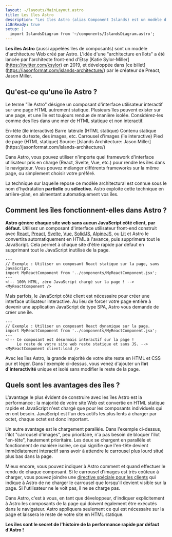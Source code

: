 ```yaml
---
layout: ~/layouts/MainLayout.astro
title: Les îles Astro
description: "Les îles Astro (alias Component Islands) est un modèle d'architecture web dont Astro est le pionnier. “L'architecture Islands“ a été inventée par l'architecte frontend d'Etsy, Katie Sylor-Miller, en 2019, et développée par le créateur de Preact, Jason Miller."
i18nReady: true
setup: |
  import IslandsDiagram from '~/components/IslandsDiagram.astro';
---
```


**Les îles Astro** (aussi appelées îles de composants) sont un modèle d'architecture Web créé par Astro. L'idée d'une "architecture en îlots" a été lancée par l'architecte front-end d'Etsy [Katie Sylor-Miller] (https://twitter.com/ksylor) en 2019, et développée dans [ce billet] (https://jasonformat.com/islands-architecture/) par le créateur de Preact, Jason Miller.

## Qu'est-ce qu'une île Astro ?

Le terme "île Astro" désigne un composant d'interface utilisateur interactif sur une page HTML autrement statique. Plusieurs îles peuvent exister sur une page, et une île est toujours rendue de manière isolée. Considérez-les comme des îles dans une mer de HTML statique et non interactif.

<IslandsDiagram>
    <Fragment slot="headerApp">En-tête (île interactive)</Fragment>
    <Fragment slot="sidebarApp">Barre latérale (HTML statique)</Fragment>
    <Fragment slot="main">
        Contenu statique comme du texte, des images, etc.
    </Fragment>
    <Fragment slot="carouselApp">Carrousel d'images (île interactive)</Fragment>
    <Fragment slot="footer">Pied de page (HTML statique)</Fragment>
    <Fragment slot="source">Source: [Islands Architecture: Jason Miller](https://jasonformat.com/islands-architecture/)</Fragment>
</IslandsDiagram>

Dans Astro, vous pouvez utiliser n'importe quel framework d'interface utilisateur pris en charge (React, Svelte, Vue, etc.) pour rendre les îles dans le navigateur. Vous pouvez mélanger différents frameworks sur la même page, ou simplement choisir votre préféré.

La technique sur laquelle repose ce modèle architectural est connue sous le nom d'hydratation **partielle** ou **sélective.** Astro exploite cette technique en arrière-plan, en alimentant automatiquement vos îles. 

## Comment les îles fonctionnent-elles dans Astro ?

**Astro génère chaque site web sans aucun JavaScript côté client, par défaut.** Utilisez un composant d'interface utilisateur front-end construit avec [React](https://reactjs.org/), [Preact](https://preactjs.com/), [Svelte](https://svelte.dev/), [Vue](https://vuejs.org/), [SolidJS](https://www.solidjs.com/), [AlpineJS](https://alpinejs.dev/), ou [Lit](https://lit.dev/) et Astro le convertira automatiquement en HTML à l'avance, puis supprimera tout le JavaScript. Cela permet à chaque site d'être rapide par défaut en supprimant tout le JavaScript inutilisé de la page.

```astro title="src/pages/index.astro"
---
// Exemple : Utiliser un composant React statique sur la page, sans JavaScript.
import MyReactComponent from '../components/MyReactComponent.jsx';
---
<!-- 100% HTML, zéro JavaScript chargé sur la page ! -->
<MyReactComponent />
```

Mais parfois, le JavaScript côté client est nécessaire pour créer une interface utilisateur interactive. Au lieu de forcer votre page entière à devenir une application JavaScript de type SPA, Astro vous demande de créer une île.

```astro title="src/pages/index.astro" ins="client:load"
---
// Exemple : Utiliser un composant React dynamique sur la page.
import MyReactComponent from '../components/MyReactComponent.jsx';
---
<!-- Ce composant est désormais interactif sur la page ! 
     Le reste de votre site web reste statique et sans JS. -->
<MyReactComponent client:load />
```

Avec les îles Astro, la grande majorité de votre site reste en HTML et CSS pur et léger. Dans l'exemple ci-dessus, vous venez d'ajouter un **îlot d'interactivité** unique et isolé sans modifier le reste de la page.

## Quels sont les avantages des îles ?

L'avantage le plus évident de construire avec les îles Astro est la performance : la majorité de votre site Web est convertie en HTML statique rapide et JavaScript n'est chargé que pour les composants individuels qui en ont besoin. JavaScript est l'un des actifs les plus lents à charger par octet, chaque octet est donc important.

Un autre avantage est le chargement parallèle. Dans l'exemple ci-dessus, l'îlot "carrousel d'images", peu prioritaire, n'a pas besoin de bloquer l'îlot "en-tête", hautement prioritaire. Les deux se chargent en parallèle et fonctionnent de manière isolée, ce qui signifie que l'en-tête devient immédiatement interactif sans avoir à attendre le carrousel plus lourd situé plus bas dans la page.

Mieux encore, vous pouvez indiquer à Astro comment et quand effectuer le rendu de chaque composant. Si le carrousel d'images est très coûteux à charger, vous pouvez joindre une [directive spéciale pour les clients](/fr/reference/directives-reference/#client-directives) qui indique à Astro de ne charger le carrousel que lorsqu'il devient visible sur la page. Si l'utilisateur ne le voit pas, il ne se charge pas.

Dans Astro, c'est à vous, en tant que développeur, d'indiquer explicitement à Astro les composants de la page qui doivent également être exécutés dans le navigateur. Astro appliquera seulement ce qui est nécessaire sur la page et laissera le reste de votre site en HTML statique. 

**Les îles sont le secret de l'histoire de la performance rapide par défaut d'Astro !**
